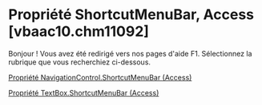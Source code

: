 
# Propriété ShortcutMenuBar, Access [vbaac10.chm11092]

Bonjour ! Vous avez été redirigé vers nos pages d'aide F1. Sélectionnez la rubrique que vous recherchiez ci-dessous.

[Propriété NavigationControl.ShortcutMenuBar (Access)](http://msdn.microsoft.com/library/89e4e907-4d28-6c9b-424c-3400d448b222%28Office.15%29.aspx)

[Propriété TextBox.ShortcutMenuBar (Access)](http://msdn.microsoft.com/library/620de877-2164-6426-90b8-c72a6db637fd%28Office.15%29.aspx)

